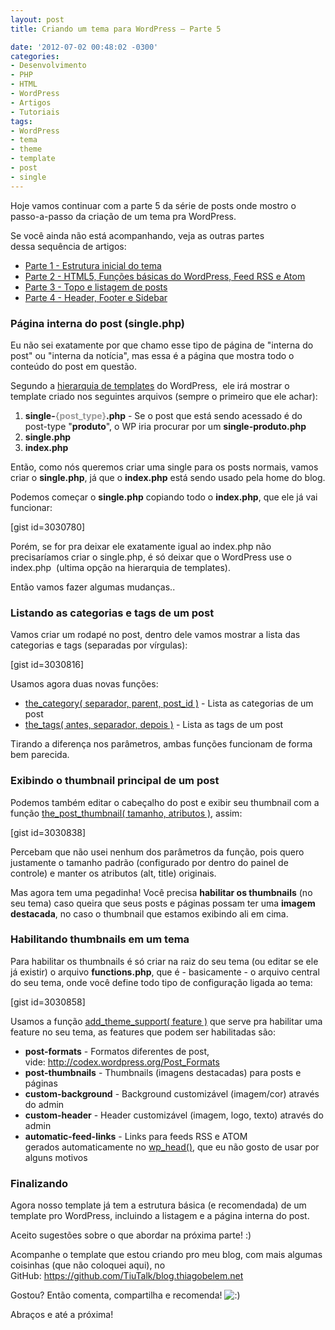 ```yaml
---
layout: post
title: Criando um tema para WordPress – Parte 5

date: '2012-07-02 00:48:02 -0300'
categories:
- Desenvolvimento
- PHP
- HTML
- WordPress
- Artigos
- Tutoriais
tags:
- WordPress
- tema
- theme
- template
- post
- single
---
```

<p>Hoje vamos continuar com a parte 5 da série de posts onde mostro o passo-a-passo da criação de um tema pra WordPress.</p>
<p>Se você ainda não está acompanhando, veja as outras partes dessa sequência de artigos:</p>
<ul>
<li><a title="Criando um tema para WordPress – Parte 1" href="http://blog.thiagobelem.net/criando-um-tema-para-wordpress/" target="_blank">Parte 1 - Estrutura inicial do tema</a></li>
<li><a title="Criando um tema para WordPress – Parte 2" href="http://blog.thiagobelem.net/criando-um-tema-para-wordpress-parte-2/" target="_blank">Parte 2 - HTML5, Funções básicas do WordPress, Feed RSS e Atom</a></li>
<li><a title="Criando um tema para WordPress – Parte 3" href="http://blog.thiagobelem.net/criando-um-tema-para-wordpress-parte-3/" target="_blank">Parte 3 - Topo e listagem de posts</a></li>
<li><a title="Criando um tema para WordPress – Parte 4" href="http://blog.thiagobelem.net/criando-um-tema-para-wordpress-parte-4/">Parte 4 - Header, Footer e Sidebar</a></li>
</ul>
<h3>Página interna do post (single.php)</h3>
<p>Eu não sei exatamente por que chamo esse tipo de página de "interna do post" ou "interna da notícia", mas essa é a página que mostra todo o conteúdo do post em questão.</p>
<p>Segundo a <a href="http://codex.wordpress.org/Template_Hierarchy">hierarquia de templates</a> do WordPress,  ele irá mostrar o template criado nos seguintes arquivos (sempre o primeiro que ele achar):</p>
<ol>
<li><strong>single-<span style="color: #999999;">{post_type}</span>.php</strong> - Se o post que está sendo acessado é do post-type "<strong>produto</strong>", o WP iria procurar por um <strong>single-produto.php</strong></li>
<li><strong>single.php</strong></li>
<li><strong>index.php</strong></li>
</ol>
<p>Então, como nós queremos criar uma single para os posts normais, vamos criar o <strong>single.php</strong>, já que o <strong>index.php</strong> está sendo usado pela home do blog.</p>
<p>Podemos começar o <strong>single.php</strong> copiando todo o <strong>index.php</strong>, que ele já vai funcionar:</p>
<p>[gist id=3030780]</p>
<p>Porém, se for pra deixar ele exatamente igual ao index.php não precisaríamos criar o single.php, é só deixar que o WordPress use o index.php  (ultima opção na hierarquia de templates).</p>
<p>Então vamos fazer algumas mudanças..</p>
<h3>Listando as categorias e tags de um post</h3>
<p>Vamos criar um rodapé no post, dentro dele vamos mostrar a lista das categorias e tags (separadas por vírgulas):</p>
<p>[gist id=3030816]</p>
<p>Usamos agora duas novas funções:</p>
<ul>
<li><a href="http://codex.wordpress.org/Function_Reference/the_category">the_category( separador, parent, post_id )</a> - Lista as categorias de um post</li>
<li><a href="http://codex.wordpress.org/Function_Reference/the_tags">the_tags( antes, separador, depois )</a> - Lista as tags de um post</li>
</ul>
<p>Tirando a diferença nos parâmetros, ambas funções funcionam de forma bem parecida.</p>
<h3>Exibindo o thumbnail principal de um post</h3>
<p>Podemos também editar o cabeçalho do post e exibir seu thumbnail com a função <a href="http://codex.wordpress.org/Function_Reference/the_post_thumbnail">the_post_thumbnail( tamanho, atributos )</a>, assim:</p>
<p>[gist id=3030838]</p>
<p>Percebam que não usei nenhum dos parâmetros da função, pois quero justamente o tamanho padrão (configurado por dentro do painel de controle) e manter os atributos (alt, title) originais.</p>
<p>Mas agora tem uma pegadinha! Você precisa <strong>habilitar os thumbnails</strong> (no seu tema) caso queira que seus posts e páginas possam ter uma <strong>imagem destacada</strong>, no caso o thumbnail que estamos exibindo ali em cima.</p>
<h3>Habilitando thumbnails em um tema</h3>
<p>Para habilitar os thumbnails é só criar na raiz do seu tema (ou editar se ele já existir) o arquivo <strong>functions.php</strong>, que é - basicamente - o arquivo central do seu tema, onde você define todo tipo de configuração ligada ao tema:</p>
<p>[gist id=3030858]</p>
<p>Usamos a função <a href="http://codex.wordpress.org/Function_Reference/add_theme_support">add_theme_support( feature )</a> que serve pra habilitar uma feature no seu tema, as features que podem ser habilitadas são:</p>
<ul>
<li><strong>post-formats</strong> - Formatos diferentes de post, vide: <a href="http://codex.wordpress.org/Post_Formats">http://codex.wordpress.org/Post_Formats</a></li>
<li><strong>post-thumbnails</strong> - Thumbnails (imagens destacadas) para posts e páginas</li>
<li><strong>custom-background</strong> - Background customizável (imagem/cor) através do admin</li>
<li><strong>custom-header</strong> - Header customizável (imagem, logo, texto) através do admin</li>
<li><strong>automatic-feed-links</strong> - Links para feeds RSS e ATOM gerados automaticamente no <a href="http://codex.wordpress.org/Function_Reference/wp_head">wp_head()</a>, que eu não gosto de usar por alguns motivos</li>
</ul>
<h3>Finalizando</h3>
<p>Agora nosso template já tem a estrutura básica (e recomendada) de um template pro WordPress, incluindo a listagem e a página interna do post.</p>
<p>Aceito sugestões sobre o que abordar na próxima parte! :)</p>
<p>Acompanhe o template que estou criando pro meu blog, com mais algumas coisinhas (que não coloquei aqui), no GitHub: <a href="https://github.com/TiuTalk/blog.thiagobelem.net" target="_blank">https://github.com/TiuTalk/blog.thiagobelem.net</a></p>
<p>Gostou? Então comenta, compartilha e recomenda! <img src="http://blog.thiagobelem.net/wp-includes/images/smilies/icon_smile.gif" alt=":)" /></p>
<p>Abraços e até a próxima!</p>
